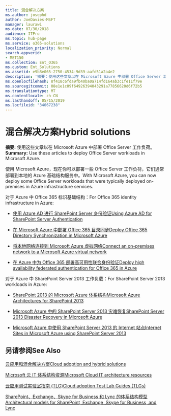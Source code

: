 ```yaml
---
title: 混合解决方案
ms.author: josephd
author: JoeDavies-MSFT
manager: laurawi
ms.date: 07/30/2018
audience: ITPro
ms.topic: hub-page
ms.service: o365-solutions
localization_priority: Normal
search.appverid:
- MET150
ms.collection: Ent_O365
ms.custom: Ent_Solutions
ms.assetid: e9b8e065-2750-4534-9d39-aafd51a2a4e2
description: '摘要：使用这些文章以在 Microsoft Azure 中部署 Office Server 工作负荷。 '
ms.openlocfilehash: 8f418c6fda9fb40ba0a714fd164ab3c1fe11f79e
ms.sourcegitcommit: 08e1e1c09f64926394043291a77856620d6f72b5
ms.translationtype: MT
ms.contentlocale: zh-CN
ms.lasthandoff: 05/15/2019
ms.locfileid: "34067238"
---
```

# <a name="hybrid-solutions"></a><span data-ttu-id="f07f9-103">混合解决方案</span><span class="sxs-lookup"><span data-stu-id="f07f9-103">Hybrid solutions</span></span>

 <span data-ttu-id="f07f9-104">**摘要:** 使用这些文章以在 Microsoft Azure 中部署 Office Server 工作负荷。 </span><span class="sxs-lookup"><span data-stu-id="f07f9-104">**Summary:** Use these articles to deploy Office Server workloads in Microsoft Azure.</span></span>
  
<span data-ttu-id="f07f9-105">使用 Microsoft Azure，现在你可以部署一些 Office Server 工作负荷，它们通常部署到本地的 Azure 基础结构服务中。</span><span class="sxs-lookup"><span data-stu-id="f07f9-105">With Microsoft Azure, you can now deploy some Office Server workloads that were typically deployed on-premises in Azure infrastructure services.</span></span>
  
<span data-ttu-id="f07f9-106">对于 Azure 中 Office 365 标识基础结构：</span><span class="sxs-lookup"><span data-stu-id="f07f9-106">For Office 365 identity infrastructure in Azure:</span></span>

- [<span data-ttu-id="f07f9-107">使用 Azure AD 进行 SharePoint Server 身份验证</span><span class="sxs-lookup"><span data-stu-id="f07f9-107">Using Azure AD for SharePoint Server Authentication</span></span>](using-azure-ad-for-sharepoint-server-authentication.md)

- [<span data-ttu-id="f07f9-108">在 Microsoft Azure 中部署 Office 365 目录同步</span><span class="sxs-lookup"><span data-stu-id="f07f9-108">Deploy Office 365 Directory Synchronization in Microsoft Azure</span></span>](deploy-office-365-directory-synchronization-dirsync-in-microsoft-azure.md)
  
- [<span data-ttu-id="f07f9-109">将本地网络连接到 Microsoft Azure 虚拟网络</span><span class="sxs-lookup"><span data-stu-id="f07f9-109">Connect an on-premises network to a Microsoft Azure virtual network</span></span>](connect-an-on-premises-network-to-a-microsoft-azure-virtual-network.md)
    
- [<span data-ttu-id="f07f9-110">在 Azure 中为 Office 365 部署高可用性联合身份验证</span><span class="sxs-lookup"><span data-stu-id="f07f9-110">Deploy high availability federated authentication for Office 365 in Azure</span></span>](deploy-high-availability-federated-authentication-for-office-365-in-azure.md)
    
<span data-ttu-id="f07f9-111">对于 Azure 中 SharePoint Server 2013 工作负载：</span><span class="sxs-lookup"><span data-stu-id="f07f9-111">For SharePoint Server 2013 workloads in Azure:</span></span>
  
- [<span data-ttu-id="f07f9-112">SharePoint 2013 的 Microsoft Azure 体系结构</span><span class="sxs-lookup"><span data-stu-id="f07f9-112">Microsoft Azure Architectures for SharePoint 2013</span></span>](microsoft-azure-architectures-for-sharepoint-2013.md)
    
- [<span data-ttu-id="f07f9-113">Microsoft Azure 中的 SharePoint Server 2013 灾难恢复</span><span class="sxs-lookup"><span data-stu-id="f07f9-113">SharePoint Server 2013 Disaster Recovery in Microsoft Azure</span></span>](sharepoint-server-2013-disaster-recovery-in-microsoft-azure.md)
    
- [<span data-ttu-id="f07f9-114">Microsoft Azure 中使用 SharePoint Server 2013 的 Internet 站点</span><span class="sxs-lookup"><span data-stu-id="f07f9-114">Internet Sites in Microsoft Azure using SharePoint Server 2013</span></span>](internet-sites-in-microsoft-azure-using-sharepoint-server-2013.md)
  
  
## <a name="see-also"></a><span data-ttu-id="f07f9-115">另请参阅</span><span class="sxs-lookup"><span data-stu-id="f07f9-115">See Also</span></span>

[<span data-ttu-id="f07f9-116">云应用和混合解决方案</span><span class="sxs-lookup"><span data-stu-id="f07f9-116">Cloud adoption and hybrid solutions</span></span>](cloud-adoption-and-hybrid-solutions.md)
  
[<span data-ttu-id="f07f9-117">Microsoft 云 IT 体系结构资源</span><span class="sxs-lookup"><span data-stu-id="f07f9-117">Microsoft Cloud IT architecture resources</span></span>](microsoft-cloud-it-architecture-resources.md)
  
[<span data-ttu-id="f07f9-118">云应用测试实验室指南 (TLG)</span><span class="sxs-lookup"><span data-stu-id="f07f9-118">Cloud adoption Test Lab Guides (TLGs)</span></span>](cloud-adoption-test-lab-guides-tlgs.md)
  
[<span data-ttu-id="f07f9-119">SharePoint、Exchange、Skype for Business 和 Lync 的体系结构模型</span><span class="sxs-lookup"><span data-stu-id="f07f9-119">Architectural models for SharePoint, Exchange, Skype for Business, and Lync</span></span>](architectural-models-for-sharepoint-exchange-skype-for-business-and-lync.md)



